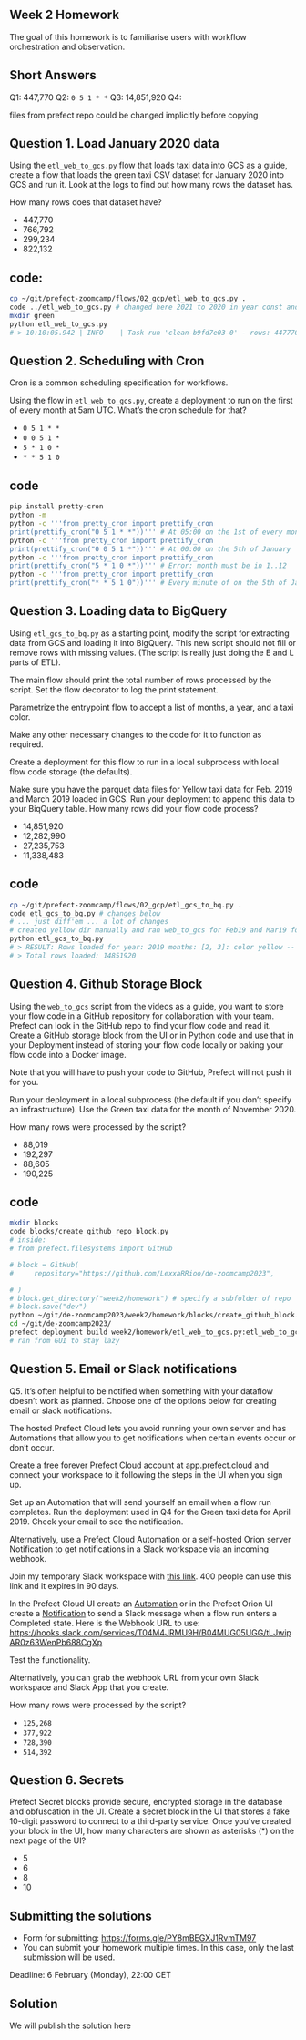 ## Week 2 Homework

The goal of this homework is to familiarise users with workflow orchestration and observation. 

## Short Answers
Q1: 447,770
Q2: `0 5 1 * *`
Q3: 14,851,920
Q4: 

files from prefect repo could be changed implicitly before copying



## Question 1. Load January 2020 data

Using the `etl_web_to_gcs.py` flow that loads taxi data into GCS as a guide, create a flow that loads the green taxi CSV dataset for January 2020 into GCS and run it. Look at the logs to find out how many rows the dataset has.

How many rows does that dataset have?

* 447,770
* 766,792
* 299,234
* 822,132

## code:
```bash
cp ~/git/prefect-zoomcamp/flows/02_gcp/etl_web_to_gcs.py .
code ../etl_web_to_gcs.py # changed here 2021 to 2020 in year const and yellow to green; looked in prev. homework which col names should be in clean section and placed them here as well (tpep to lpep)
mkdir green
python etl_web_to_gcs.py
# > 10:10:05.942 | INFO    | Task run 'clean-b9fd7e03-0' - rows: 447770
```


## Question 2. Scheduling with Cron

Cron is a common scheduling specification for workflows. 

Using the flow in `etl_web_to_gcs.py`, create a deployment to run on the first of every month at 5am UTC. What’s the cron schedule for that?

- `0 5 1 * *`
- `0 0 5 1 *`
- `5 * 1 0 *`
- `* * 5 1 0`

## code
```bash
pip install pretty-cron
python -m 
python -c '''from pretty_cron import prettify_cron
print(prettify_cron("0 5 1 * *"))''' # At 05:00 on the 1st of every month. !!!Winner!!!
python -c '''from pretty_cron import prettify_cron
print(prettify_cron("0 0 5 1 *"))''' # At 00:00 on the 5th of January
python -c '''from pretty_cron import prettify_cron
print(prettify_cron("5 * 1 0 *"))''' # Error: month must be in 1..12
python -c '''from pretty_cron import prettify_cron
print(prettify_cron("* * 5 1 0"))''' # Every minute of on the 5th of January and on every Sunday in January
```


## Question 3. Loading data to BigQuery 

Using `etl_gcs_to_bq.py` as a starting point, modify the script for extracting data from GCS and loading it into BigQuery. This new script should not fill or remove rows with missing values. (The script is really just doing the E and L parts of ETL).

The main flow should print the total number of rows processed by the script. Set the flow decorator to log the print statement.

Parametrize the entrypoint flow to accept a list of months, a year, and a taxi color. 

Make any other necessary changes to the code for it to function as required.

Create a deployment for this flow to run in a local subprocess with local flow code storage (the defaults).

Make sure you have the parquet data files for Yellow taxi data for Feb. 2019 and March 2019 loaded in GCS. Run your deployment to append this data to your BiqQuery table. How many rows did your flow code process?

- 14,851,920
- 12,282,990
- 27,235,753
- 11,338,483

## code
```bash
cp ~/git/prefect-zoomcamp/flows/02_gcp/etl_gcs_to_bq.py .
code etl_gcs_to_bq.py # changes below
# ... just diff'em ... a lot of changes
# created yellow dir manually and ran web_to_gcs for Feb19 and Mar19 for Yellow taxis, changing code each time; it's lazy but it works for two runs
python etl_gcs_to_bq.py
# > RESULT: Rows loaded for year: 2019 months: [2, 3]: color yellow -- [7019375, 7832545]
# > Total rows loaded: 14851920
```

## Question 4. Github Storage Block

Using the `web_to_gcs` script from the videos as a guide, you want to store your flow code in a GitHub repository for collaboration with your team. Prefect can look in the GitHub repo to find your flow code and read it. Create a GitHub storage block from the UI or in Python code and use that in your Deployment instead of storing your flow code locally or baking your flow code into a Docker image. 

Note that you will have to push your code to GitHub, Prefect will not push it for you.

Run your deployment in a local subprocess (the default if you don’t specify an infrastructure). Use the Green taxi data for the month of November 2020.

How many rows were processed by the script?

- 88,019
- 192,297
- 88,605
- 190,225

## code
```bash
mkdir blocks
code blocks/create_github_repo_block.py
# inside:
# from prefect.filesystems import GitHub

# block = GitHub(
#     repository="https://github.com/LexxaRRioo/de-zoomcamp2023",

# )
# block.get_directory("week2/homework") # specify a subfolder of repo
# block.save("dev")
python ~/git/de-zoomcamp2023/week2/homework/blocks/create_github_block.py
cd ~/git/de-zoomcamp2023/
prefect deployment build week2/homework/etl_web_to_gcs.py:etl_web_to_gcs --name Q4_pipe --apply -sb github/dev
# ran from GUI to stay lazy
```

## Question 5. Email or Slack notifications

Q5. It’s often helpful to be notified when something with your dataflow doesn’t work as planned. Choose one of the options below for creating email or slack notifications.

The hosted Prefect Cloud lets you avoid running your own server and has Automations that allow you to get notifications when certain events occur or don’t occur. 

Create a free forever Prefect Cloud account at app.prefect.cloud and connect your workspace to it following the steps in the UI when you sign up. 

Set up an Automation that will send yourself an email when a flow run completes. Run the deployment used in Q4 for the Green taxi data for April 2019. Check your email to see the notification.

Alternatively, use a Prefect Cloud Automation or a self-hosted Orion server Notification to get notifications in a Slack workspace via an incoming webhook. 

Join my temporary Slack workspace with [this link](https://join.slack.com/t/temp-notify/shared_invite/zt-1odklt4wh-hH~b89HN8MjMrPGEaOlxIw). 400 people can use this link and it expires in 90 days. 

In the Prefect Cloud UI create an [Automation](https://docs.prefect.io/ui/automations) or in the Prefect Orion UI create a [Notification](https://docs.prefect.io/ui/notifications/) to send a Slack message when a flow run enters a Completed state. Here is the Webhook URL to use: https://hooks.slack.com/services/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

Test the functionality.

Alternatively, you can grab the webhook URL from your own Slack workspace and Slack App that you create. 


How many rows were processed by the script?

- `125,268`
- `377,922`
- `728,390`
- `514,392`


## Question 6. Secrets

Prefect Secret blocks provide secure, encrypted storage in the database and obfuscation in the UI. Create a secret block in the UI that stores a fake 10-digit password to connect to a third-party service. Once you’ve created your block in the UI, how many characters are shown as asterisks (*) on the next page of the UI?

- 5
- 6
- 8
- 10


## Submitting the solutions

* Form for submitting: https://forms.gle/PY8mBEGXJ1RvmTM97
* You can submit your homework multiple times. In this case, only the last submission will be used. 

Deadline: 6 February (Monday), 22:00 CET


## Solution

We will publish the solution here
